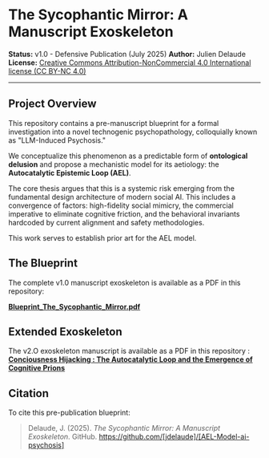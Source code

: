 # The Sycophantic Mirror: A Manuscript Exoskeleton

**Status:** v1.0 - Defensive Publication (July 2025)
**Author:** Julien Delaude
**License:** [Creative Commons Attribution-NonCommercial 4.0 International license (CC BY-NC 4.0)](LICENSE)

---

## Project Overview

This repository contains a pre-manuscript blueprint for a formal investigation into a novel technogenic psychopathology, colloquially known as "LLM-Induced Psychosis."

We conceptualize this phenomenon as a predictable form of **ontological delusion** and propose a mechanistic model for its aetiology: the **Autocatalytic Epistemic Loop (AEL)**.

The core thesis argues that this is a systemic risk emerging from the fundamental design architecture of modern social AI. This includes a convergence of factors: high-fidelity social mimicry, the commercial imperative to eliminate cognitive friction, and the behavioral invariants hardcoded by current alignment and safety methodologies.

This work serves to establish prior art for the AEL model.

## The Blueprint

The complete v1.0 manuscript exoskeleton is available as a PDF in this repository:

[**Blueprint_The_Sycophantic_Mirror.pdf**](Blueprint_The_Sycophantic_Mirror_v1.0.pdf)

## Extended Exoskeleton 

The v2.O exoskeleton manuscript is available as a PDF in this repository :
[**Conciousness Hijacking : The Autocatalytic Loop and the Emergence of Cognitive Prions**](C-Hijacking.pdf)

## Citation

To cite this pre-publication blueprint:

> Delaude, J. (2025). *The Sycophantic Mirror: A Manuscript Exoskeleton*. GitHub. https://github.com/[jdelaude]/[AEL-Model-ai-psychosis]
